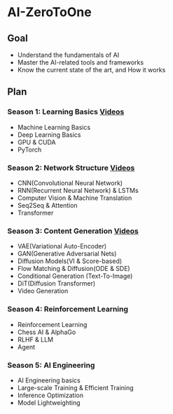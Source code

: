 # AI-ZeroToOne

## Goal
 - Understand the fundamentals of AI
 - Master the AI-related tools and frameworks
 - Know the current state of the art, and How it works

## Plan
### Season 1: Learning Basics [Videos](https://space.bilibili.com/20942052/lists/4258679)
 - Machine Learning Basics
 - Deep Learning Basics
 - GPU & CUDA
 - PyTorch

### Season 2: Network Structure [Videos](https://space.bilibili.com/20942052/lists/5164326)
 - CNN(Convolutional Neural Network)
 - RNN(Recurrent Neural Network) & LSTMs
 - Computer Vision & Machine Translation
 - Seq2Seq & Attention
 - Transformer

### Season 3: Content Generation [Videos](https://space.bilibili.com/20942052/lists/5853725)
 - VAE(Variational Auto-Encoder)
 - GAN(Generative Adversarial Nets)
 - Diffusion Models(VI & Score-based)
 - Flow Matching & Diffusion(ODE & SDE)
 - Conditional Generation (Text-To-Image)
 - DiT(Diffusion Transformer)
 - Video Generation

### Season 4: Reinforcement Learning
 - Reinforcement Learning
 - Chess AI & AlphaGo
 - RLHF & LLM
 - Agent

### Season 5: AI Engineering
 - AI Engineering basics
 - Large-scale Training & Efficient Training
 - Inference Optimization
 - Model Lightweighting
